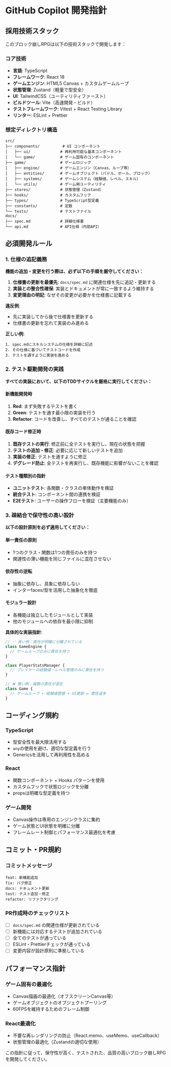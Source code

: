 # GitHub Copilot 開発指針

## 採用技術スタック

このブロック崩しRPGは以下の技術スタックで開発します：

### コア技術
- **言語**: TypeScript
- **フレームワーク**: React 18
- **ゲームエンジン**: HTML5 Canvas + カスタムゲームループ
- **状態管理**: Zustand（軽量で型安全）
- **UI**: TailwindCSS（ユーティリティファースト）
- **ビルドツール**: Vite（高速開発・ビルド）
- **テストフレームワーク**: Vitest + React Testing Library
- **リンター**: ESLint + Prettier

### 想定ディレクトリ構造
```
src/
├── components/          # UI コンポーネント
│   ├── ui/             # 再利用可能な基本コンポーネント
│   └── game/           # ゲーム固有のコンポーネント
├── game/               # ゲームロジック
│   ├── engine/         # ゲームエンジン（Canvas、ループ等）
│   ├── entities/       # ゲームオブジェクト（パドル、ボール、ブロック）
│   ├── systems/        # ゲームシステム（経験値、レベル、スキル）
│   └── utils/          # ゲーム用ユーティリティ
├── stores/             # 状態管理（Zustand）
├── hooks/              # カスタムフック
├── types/              # TypeScript型定義
├── constants/          # 定数
└── tests/              # テストファイル
docs/
├── spec.md             # 詳細仕様書
└── api.md              # API仕様（内部API）
```

## 必須開発ルール

### 1. 仕様の追記義務

**機能の追加・変更を行う際は、必ず以下の手順を厳守してください：**

1. **仕様書の更新を最優先**: `docs/spec.md` に関連仕様を先に追記・更新する
2. **実装との整合性確保**: 実装とドキュメントが常に一致するよう維持する
3. **変更理由の明記**: なぜその変更が必要かを仕様書に記載する

**違反例**:
- 先に実装してから後で仕様書を更新する
- 仕様書の更新を忘れて実装のみ進める

**正しい例**:
```
1. spec.mdにスキルシステムの仕様を詳細に記述
2. その仕様に基づいてテストコードを作成
3. テストを通すように実装を進める
```

### 2. テスト駆動開発の実践

**すべての実装において、以下のTDDサイクルを厳格に実行してください：**

#### 新機能開発時
1. **Red**: まず失敗するテストを書く
2. **Green**: テストを通す最小限の実装を行う
3. **Refactor**: コードを改善し、すべてのテストが通ることを確認

#### 既存コード修正時
1. **既存テストの実行**: 修正前に全テストを実行し、現在の状態を把握
2. **テストの追加・修正**: 必要に応じて新しいテストを追加
3. **実装の修正**: テストを通すように修正
4. **デグレード防止**: 全テストを再実行し、既存機能に影響がないことを確認

#### テスト種類別の指針
- **ユニットテスト**: 各関数・クラスの単体動作を検証
- **統合テスト**: コンポーネント間の連携を検証
- **E2Eテスト**: ユーザーの操作フローを検証（主要機能のみ）

### 3. 疎結合で保守性の高い設計

**以下の設計原則を必ず適用してください：**

#### 単一責任の原則
- 1つのクラス・関数は1つの責任のみを持つ
- 関連性の薄い機能を同じファイルに混在させない

#### 依存性の逆転
- 抽象に依存し、具象に依存しない
- インターfaces/型を活用した抽象化を徹底

#### モジュラー設計
- 各機能は独立したモジュールとして実装
- 他のモジュールへの依存を最小限に抑制

**具体的な実装指針**:
```typescript
// ✅ 良い例：責任が明確に分離されている
class GameEngine {
  // ゲームループのみに責任を持つ
}

class PlayerStatsManager {
  // プレイヤーの経験値・レベル管理のみに責任を持つ
}

// ❌ 悪い例：複数の責任が混在
class Game {
  // ゲームループ + 経験値管理 + UI更新 = 責任過多
}
```

## コーディング規約

### TypeScript
- 型安全性を最大限活用する
- `any`の使用を避け、適切な型定義を行う
- Genericsを活用して再利用性を高める

### React
- 関数コンポーネント + Hooks パターンを使用
- カスタムフックで状態ロジックを分離
- propsは明確な型定義を持つ

### ゲーム開発
- Canvas操作は専用のエンジンクラスに集約
- ゲーム状態とUI状態を明確に分離
- フレームレート制御とパフォーマンス最適化を考慮

## コミット・PR規約

### コミットメッセージ
```
feat: 新機能追加
fix: バグ修正
docs: ドキュメント更新
test: テスト追加・修正
refactor: リファクタリング
```

### PR作成時のチェックリスト
- [ ] `docs/spec.md` の関連仕様が更新されている
- [ ] 新機能には対応するテストが追加されている
- [ ] 全てのテストが通っている
- [ ] ESLint・Prettierチェックが通っている
- [ ] 変更内容が設計原則に準拠している

## パフォーマンス指針

### ゲーム固有の最適化
- Canvas描画の最適化（オフスクリーンCanvas等）
- ゲームオブジェクトのオブジェクトプーリング
- 60FPSを維持するためのフレーム制御

### React最適化
- 不要な再レンダリングの防止（React.memo、useMemo、useCallback）
- 状態管理の最適化（Zustandの適切な使用）

この指針に従って、保守性が高く、テストされた、品質の高いブロック崩しRPGを開発してください。